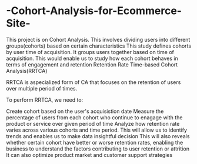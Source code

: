 # -Cohort-Analysis-for-Ecommerce-Site-
This project is on Cohort Analysis. This involves dividing users into different groups(cohorts) based on certain characteristics  This study defines cohorts by user time of acquisition. It groups users together based on time of acquisition. This would enable us to study how each cohort behaves in terms of engagement and retention
Retention Rate Time-based Cohort Analysis(RRTCA)

RRTCA is aspecialized form of CA that focuses on the retention of users over multiple period of times.

To perform RRTCA, we need to:

Create cohort based on the user's acquisistion date
Measure the percentage of users from each cohort who continue to enagage with the product or service over given period of time
Analyze how retention rate varies across various cohorts and time period.
This will allow us to identify trends and enables us to make data insightful decision This will also reveals whether certain cohort have better or worse retention rates, enabling the business to understand the factors contributing to user retention or attrition It can also optimize product market and customer support strategies
